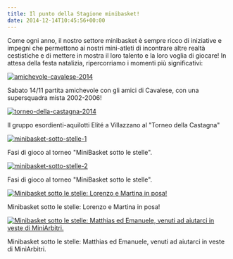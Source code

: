 ```yaml
---
title: Il punto della Stagione minibasket!
date: 2014-12-14T10:45:56+00:00
---
```

Come ogni anno, il nostro settore minibasket è sempre ricco di iniziative e impegni che permettono ai nostri mini-atleti di incontrare altre realtà cestistiche e di mettere in mostra il loro talento e la loro voglia di giocare! In attesa della festa natalizia, ripercorriamo i momenti più significativi:

[![amichevole-cavalese-2014](http://www.basketgardolo.it/wp-content/uploads/2014/12/amichevole-cavalese-2014.jpg)](http://www.basketgardolo.it/wp-content/uploads/2014/12/amichevole-cavalese-2014.jpg)

Sabato 14/11 partita amichevole con gli amici di Cavalese, con una supersquadra mista 2002-2006!

[![torneo-della-castagna-2014](http://www.basketgardolo.it/wp-content/uploads/2014/12/torneo-della-castagna-2014.jpg)](http://www.basketgardolo.it/wp-content/uploads/2014/12/torneo-della-castagna-2014.jpg)

Il gruppo esordienti-aquilotti Elité a Villazzano al "Torneo della Castagna"

[![minibasket-sotto-stelle-1](http://www.basketgardolo.it/wp-content/uploads/2014/12/minibasket-sotto-stelle-1.jpg)](http://www.basketgardolo.it/wp-content/uploads/2014/12/minibasket-sotto-stelle-1.jpg)

Fasi di gioco al torneo "MiniBasket sotto le stelle".

[![minibasket-sotto-stelle-2](http://www.basketgardolo.it/wp-content/uploads/2014/12/minibasket-sotto-stelle-2.jpg)](http://www.basketgardolo.it/wp-content/uploads/2014/12/minibasket-sotto-stelle-2.jpg)

Fasi di gioco al torneo "MiniBasket sotto le stelle".

[![Minibasket sotto le stelle: Lorenzo e Martina in posa!](http://www.basketgardolo.it/wp-content/uploads/2014/12/minibasket-sotto-stelle-3.jpg)](http://www.basketgardolo.it/wp-content/uploads/2014/12/minibasket-sotto-stelle-3.jpg)

Minibasket sotto le stelle: Lorenzo e Martina in posa!

[![Minibasket sotto le stelle: Matthias ed Emanuele, venuti ad aiutarci in veste di MiniArbitri.](http://www.basketgardolo.it/wp-content/uploads/2014/12/minibasket-sotto-stelle-4.jpg)](http://www.basketgardolo.it/wp-content/uploads/2014/12/minibasket-sotto-stelle-4.jpg)

Minibasket sotto le stelle: Matthias ed Emanuele, venuti ad aiutarci in veste di MiniArbitri.